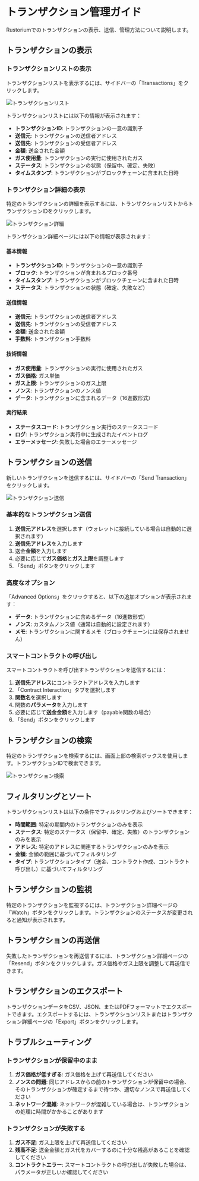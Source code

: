 # トランザクション管理ガイド

Rustoriumでのトランザクションの表示、送信、管理方法について説明します。

## トランザクションの表示

### トランザクションリストの表示

トランザクションリストを表示するには、サイドバーの「Transactions」をクリックします。

![トランザクションリスト](../images/transactions-list.png)

トランザクションリストには以下の情報が表示されます：

- **トランザクションID**: トランザクションの一意の識別子
- **送信元**: トランザクションの送信者アドレス
- **送信先**: トランザクションの受信者アドレス
- **金額**: 送金された金額
- **ガス使用量**: トランザクションの実行に使用されたガス
- **ステータス**: トランザクションの状態（保留中、確定、失敗）
- **タイムスタンプ**: トランザクションがブロックチェーンに含まれた日時

### トランザクション詳細の表示

特定のトランザクションの詳細を表示するには、トランザクションリストからトランザクションIDをクリックします。

![トランザクション詳細](../images/transaction-details.png)

トランザクション詳細ページには以下の情報が表示されます：

#### 基本情報

- **トランザクションID**: トランザクションの一意の識別子
- **ブロック**: トランザクションが含まれるブロック番号
- **タイムスタンプ**: トランザクションがブロックチェーンに含まれた日時
- **ステータス**: トランザクションの状態（確定、失敗など）

#### 送信情報

- **送信元**: トランザクションの送信者アドレス
- **送信先**: トランザクションの受信者アドレス
- **金額**: 送金された金額
- **手数料**: トランザクション手数料

#### 技術情報

- **ガス使用量**: トランザクションの実行に使用されたガス
- **ガス価格**: ガス単価
- **ガス上限**: トランザクションのガス上限
- **ノンス**: トランザクションのノンス値
- **データ**: トランザクションに含まれるデータ（16進数形式）

#### 実行結果

- **ステータスコード**: トランザクション実行のステータスコード
- **ログ**: トランザクション実行中に生成されたイベントログ
- **エラーメッセージ**: 失敗した場合のエラーメッセージ

## トランザクションの送信

新しいトランザクションを送信するには、サイドバーの「Send Transaction」をクリックします。

![トランザクション送信](../images/send-transaction.png)

### 基本的なトランザクション送信

1. **送信元アドレス**を選択します（ウォレットに接続している場合は自動的に選択されます）
2. **送信先アドレス**を入力します
3. 送金**金額**を入力します
4. 必要に応じて**ガス価格**と**ガス上限**を調整します
5. 「Send」ボタンをクリックします

### 高度なオプション

「Advanced Options」をクリックすると、以下の追加オプションが表示されます：

- **データ**: トランザクションに含めるデータ（16進数形式）
- **ノンス**: カスタムノンス値（通常は自動的に設定されます）
- **メモ**: トランザクションに関するメモ（ブロックチェーンには保存されません）

### スマートコントラクトの呼び出し

スマートコントラクトを呼び出すトランザクションを送信するには：

1. **送信先アドレス**にコントラクトアドレスを入力します
2. 「Contract Interaction」タブを選択します
3. **関数名**を選択します
4. 関数の**パラメータ**を入力します
5. 必要に応じて**送金金額**を入力します（payable関数の場合）
6. 「Send」ボタンをクリックします

## トランザクションの検索

特定のトランザクションを検索するには、画面上部の検索ボックスを使用します。トランザクションIDで検索できます。

![トランザクション検索](../images/transaction-search.png)

## フィルタリングとソート

トランザクションリストは以下の条件でフィルタリングおよびソートできます：

- **時間範囲**: 特定の期間内のトランザクションのみを表示
- **ステータス**: 特定のステータス（保留中、確定、失敗）のトランザクションのみを表示
- **アドレス**: 特定のアドレスに関連するトランザクションのみを表示
- **金額**: 金額の範囲に基づいてフィルタリング
- **タイプ**: トランザクションタイプ（送金、コントラクト作成、コントラクト呼び出し）に基づいてフィルタリング

## トランザクションの監視

特定のトランザクションを監視するには、トランザクション詳細ページの「Watch」ボタンをクリックします。トランザクションのステータスが変更されると通知が表示されます。

## トランザクションの再送信

失敗したトランザクションを再送信するには、トランザクション詳細ページの「Resend」ボタンをクリックします。ガス価格やガス上限を調整して再送信できます。

## トランザクションのエクスポート

トランザクションデータをCSV、JSON、またはPDFフォーマットでエクスポートできます。エクスポートするには、トランザクションリストまたはトランザクション詳細ページの「Export」ボタンをクリックします。

## トラブルシューティング

### トランザクションが保留中のまま

1. **ガス価格が低すぎる**: ガス価格を上げて再送信してください
2. **ノンスの問題**: 同じアドレスからの前のトランザクションが保留中の場合、そのトランザクションが確定するまで待つか、適切なノンスで再送信してください
3. **ネットワーク混雑**: ネットワークが混雑している場合は、トランザクションの処理に時間がかかることがあります

### トランザクションが失敗する

1. **ガス不足**: ガス上限を上げて再送信してください
2. **残高不足**: 送金金額とガス代をカバーするのに十分な残高があることを確認してください
3. **コントラクトエラー**: スマートコントラクトの呼び出しが失敗した場合は、パラメータが正しいか確認してください